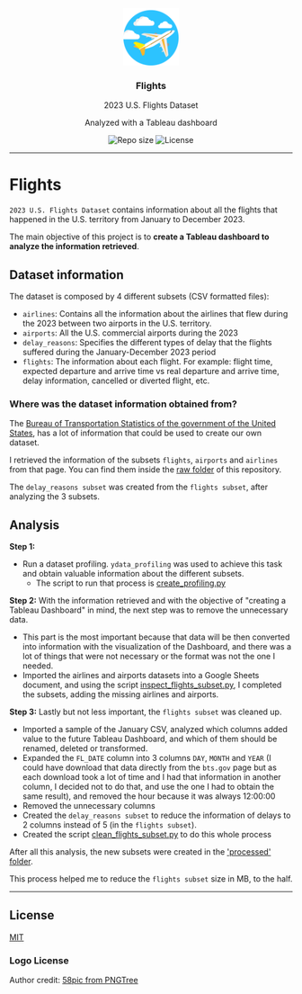 <p align="center">
  <img src="media/flights-logo.png" width="100" alt="Repository logo" />
</p>
<h3 align="center">Flights</h3>
<p align="center">2023 U.S. Flights Dataset<p>
<p align="center">Analyzed with a Tableau dashboard<p>
<p align="center">
    <img src="https://img.shields.io/github/repo-size/lhbelfanti/flights?label=Repo%20size" alt="Repo size" />
    <img src="https://img.shields.io/github/license/lhbelfanti/flights?label=License" alt="License" />
</p>

---

# Flights
`2023 U.S. Flights Dataset` contains information about all the flights that happened in the U.S. territory from January to December 2023.

The main objective of this project is to **create a Tableau dashboard to analyze the information retrieved**.

## Dataset information
The dataset is composed by 4 different subsets (CSV formatted files):
- `airlines`: Contains all the information about the airlines that flew during the 2023 between two airports in the U.S. territory.
- `airports`: All the U.S. commercial airports during the 2023
- `delay_reasons`: Specifies the different types of delay that the flights suffered during the January-December 2023 period
- `flights`: The information about each flight. For example: flight time, expected departure and arrive time vs real departure and arrive time, delay information, cancelled or diverted flight, etc.

### Where was the dataset information obtained from?
The [Bureau of Transportation Statistics of the government of the United States](https://www.transtats.bts.gov/DL_SelectFields.aspx?gnoyr_VQ=FGJ&QO_fu146_anzr=b0-gvzr), has a lot of information that could be used to create our own dataset.

I retrieved the information of the subsets `flights`, `airports` and `airlines` from that page. You can find them inside the [raw folder](./src/data/raw) of this repository.

The `delay_reasons subset` was created from the `flights subset`, after analyzing the 3 subsets.

## Analysis
**Step 1:**
- Run a dataset profiling. `ydata_profiling` was used to achieve this task and obtain valuable information about the different subsets.
  - The script to run that process is [create_profiling.py](./src/data/create_profiling.py)

**Step 2:**
With the information retrieved and with the objective of "creating a Tableau Dashboard" in mind, the next step was to remove the unnecessary data. 
- This part is the most important because that data will be then converted into information with the visualization of the Dashboard, and there was a lot of things that were not necessary or the format was not the one I needed.
- Imported the airlines and airports datasets into a Google Sheets document, and using the script [inspect_flights_subset.py](./src/data/inspect_flights_subset.py), I completed the subsets, adding the missing airlines and airports.

**Step 3:**
Lastly but not less important, the `flights subset` was cleaned up.
- Imported a sample of the January CSV, analyzed which columns added value to the future Tableau Dashboard, and which of them should be renamed, deleted or transformed.
- Expanded the `FL_DATE` column into 3 columns `DAY`, `MONTH` and `YEAR` (I could have download that data directly from the `bts.gov` page but as each download took a lot of time and I had that information in another column, I decided not to do that, and use the one I had to obtain the same result), and removed the hour because it was always 12:00:00
- Removed the unnecessary columns
- Created the `delay_reasons subset` to reduce the information of delays to 2 columns instead of 5 (in the `flights subset`). 
- Created the script [clean_flights_subset.py](./src/data/clean_flights_subset.py) to do this whole process

After all this analysis, the new subsets were created in the ['processed' folder](./src/data/processed).

This process helped me to reduce the `flights subset` size in MB, to the half.

---
## License
[MIT](https://choosealicense.com/licenses/mit/)


### Logo License
Author credit: [58pic from PNGTree](https://pngtree.com/freepng/cartoon-airplane-vector_4364890.html?share=3?sol=downref&id=bef)
